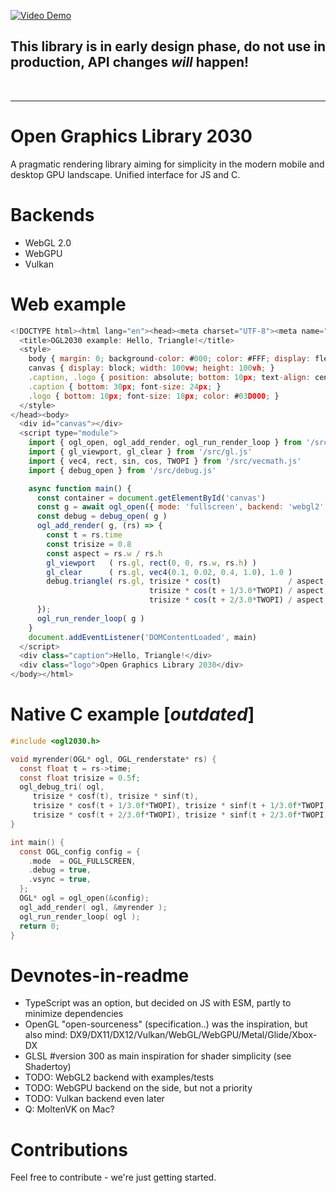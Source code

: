 [![Video Demo](https://img.youtube.com/vi/EqL-VRLRdWY/0.jpg)](https://www.youtube.com/watch?v=EqL-VRLRdWY)

## This library is in early design phase, do not use in production, API changes *will* happen!
<br>
<hr>

# Open Graphics Library 2030
A pragmatic rendering library aiming for simplicity in the modern mobile and desktop GPU landscape. Unified interface for JS and C.

# Backends
* WebGL 2.0
* WebGPU
* Vulkan

# Web example
```js
<!DOCTYPE html><html lang="en"><head><meta charset="UTF-8"><meta name="viewport" content="width=device-width, initial-scale=1.0">
  <title>OGL2030 example: Hello, Triangle!</title>
  <style>
    body { margin: 0; background-color: #000; color: #FFF; display: flex; flex-direction: column; justify-content: flex-end; align-items: center; height: 100vh; }
    canvas { display: block; width: 100vw; height: 100vh; }
    .caption, .logo { position: absolute; bottom: 10px; text-align: center; width: 100%; font-family: Arial, sans-serif; }
    .caption { bottom: 30px; font-size: 24px; }
    .logo { bottom: 10px; font-size: 18px; color: #03D000; }
  </style>
</head><body>
  <div id="canvas"></div>
  <script type="module">
    import { ogl_open, ogl_add_render, ogl_run_render_loop } from '/src/ogl2030.js';
    import { gl_viewport, gl_clear } from '/src/gl.js'
    import { vec4, rect, sin, cos, TWOPI } from '/src/vecmath.js'
    import { debug_open } from '/src/debug.js'

    async function main() {
      const container = document.getElementById('canvas')
      const g = await ogl_open({ mode: 'fullscreen', backend: 'webgl2', parent: container })
      const debug = debug_open( g )
      ogl_add_render( g, (rs) => {
        const t = rs.time
        const trisize = 0.8
        const aspect = rs.w / rs.h
        gl_viewport   ( rs.gl, rect(0, 0, rs.w, rs.h) )
        gl_clear      ( rs.gl, vec4(0.1, 0.02, 0.4, 1.0), 1.0 )
        debug.triangle( rs.gl, trisize * cos(t)               / aspect, trisize * sin(t),
                               trisize * cos(t + 1/3.0*TWOPI) / aspect, trisize * sin(t + 1/3.0*TWOPI),
                               trisize * cos(t + 2/3.0*TWOPI) / aspect, trisize * sin(t + 2/3.0*TWOPI) )
      });
      ogl_run_render_loop( g )
    }
    document.addEventListener('DOMContentLoaded', main)
  </script>
  <div class="caption">Hello, Triangle!</div>
  <div class="logo">Open Graphics Library 2030</div>
</body></html>
```

# Native C example [_outdated_]
```c
#include <ogl2030.h>

void myrender(OGL* ogl, OGL_renderstate* rs) {
  const float t = rs->time;
  const float trisize = 0.5f;
  ogl_debug_tri( ogl,
     trisize * cosf(t), trisize * sinf(t),
     trisize * cosf(t + 1/3.0f*TWOPI), trisize * sinf(t + 1/3.0f*TWOPI),
     trisize * cosf(t + 2/3.0f*TWOPI), trisize * sinf(t + 2/3.0f*TWOPI) );
}

int main() {
  const OGL_config config = {
    .mode  = OGL_FULLSCREEN,
    .debug = true,
    .vsync = true,
  };
  OGL* ogl = ogl_open(&config);
  ogl_add_render( ogl, &myrender );
  ogl_run_render_loop( ogl );
  return 0;
}
```

# Devnotes-in-readme
- TypeScript was an option, but decided on JS with ESM, partly to minimize dependencies
- OpenGL "open-sourceness" (specification..) was the inspiration, but also mind: DX9/DX11/DX12/Vulkan/WebGL/WebGPU/Metal/Glide/Xbox-DX
- GLSL #version 300 as main inspiration for shader simplicity (see Shadertoy)
- TODO: WebGL2 backend with examples/tests
- TODO: WebGPU backend on the side, but not a priority
- TODO: Vulkan backend even later
- Q: MoltenVK on Mac?

# Contributions
Feel free to contribute - we're just getting started.
